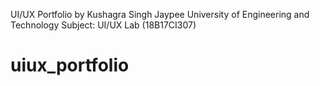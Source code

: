 UI/UX Portfolio by Kushagra Singh
Jaypee University of Engineering and Technology
Subject: UI/UX Lab (18B17CI307)

# uiux_portfolio
